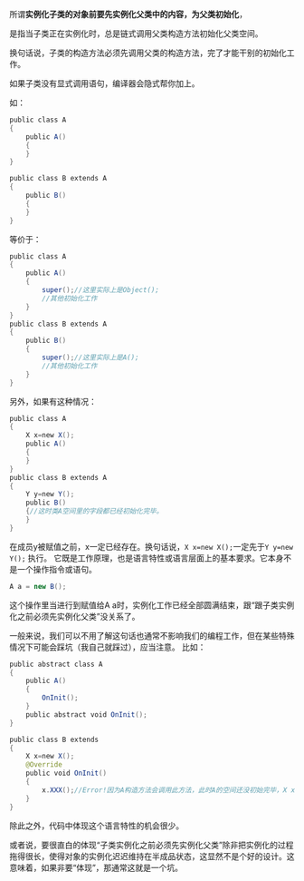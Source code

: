所谓**实例化子类的对象前要先实例化父类中的内容，为父类初始化**，

是指当子类正在实例化时，总是链式调用父类构造方法初始化父类空间。

换句话说，子类的构造方法必须先调用父类的构造方法，完了才能干别的初始化工作。

如果子类没有显式调用语句，编译器会隐式帮你加上。

如：
```java
public class A
{
    public A()
    {
    }
}

public class B extends A
{
    public B()
    {
    }
}
```
等价于：
```java
public class A
{
    public A()
    {
        super();//这里实际上是Object();
        //其他初始化工作
    }
}
public class B extends A
{
    public B()
    {
        super();//这里实际上是A();
        //其他初始化工作
    }
}
```
另外，如果有这种情况：
```java
public class A
{
    X x=new X();
    public A()
    {
    }
}
public class B extends A
{
    Y y=new Y();
    public B()
    {//这时类A空间里的字段都已经初始化完毕。
    }
}
```
在成员y被赋值之前，x一定已经存在。换句话说，`X x=new X();`一定先于`Y y=new Y();` 执行。
它既是工作原理，也是语言特性或语言层面上的基本要求。它本身不是一个操作指令或语句。
```java
A a = new B();
```
这个操作里当进行到赋值给A a时，实例化工作已经全部圆满结束，跟“跟子类实例化之前必须先实例化父类”没关系了。

一般来说，我们可以不用了解这句话也通常不影响我们的编程工作，但在某些特殊情况下可能会踩坑（我自己就踩过），应当注意。
比如：
```java
public abstract class A
{
    public A()
    {
        OnInit();
    }
    public abstract void OnInit();
}

public class B extends
{
    X x=new X();
    @Override
    public void OnInit()
    {
        x.XXX();//Error!因为A构造方法会调用此方法，此时A的空间还没初始完毕，X x=new X();还没执行。于是x是个空引用。
    }
}
```
除此之外，代码中体现这个语言特性的机会很少。

或者说，要很直白的体现“子类实例化之前必须先实例化父类”除非把实例化的过程拖得很长，使得对象的实例化迟迟维持在半成品状态，这显然不是个好的设计。这意味着，如果非要“体现”，那通常这就是一个坑。



